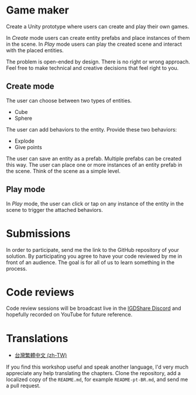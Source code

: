 # Game maker
Create a Unity prototype where users can create and play their own games.

In _Create_ mode users can create entity prefabs and place instances of them in the scene. In _Play_ mode users can play the created scene and interact with the placed entities.

The problem is open-ended by design. There is no right or wrong approach. Feel free to make technical and creative decisions that feel right to you.

## Create mode
The user can choose between two types of entities.
- Cube
- Sphere

The user can add behaviors to the entity. Provide these two behaviors:
- Explode
- Give points

The user can save an entity as a prefab. Multiple prefabs can be created this way. The user can place one or more instances of an entity prefab in the scene. Think of the scene as a simple level.

## Play mode
In _Play_ mode, the user can click or tap on any instance of the entity in the scene to trigger the attached behaviors.

# Submissions
In order to participate, send me the link to the GitHub repository of your solution. By participating you agree to have your code reviewed by me in front of an audience. The goal is for all of us to learn something in the process.

# Code reviews
Code review sessions will be broadcast live in the [IGDShare Discord](https://discord.gg/FNkHgBN) and hopefully recorded on YouTube for future reference.

# Translations
- [台灣繁體中文 (zh-TW)](README-zh-TW.md)

If you find this workshop useful and speak another language, I'd very much appreciate any help translating the chapters. Clone the repository, add a localized copy of the `README.md`, for example `README-pt-BR.md`, and send me a pull request.
